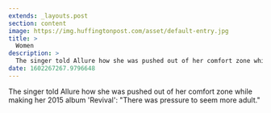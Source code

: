 ```yaml
--- 
extends: _layouts.post 
section: content 
image: https://img.huffingtonpost.com/asset/default-entry.jpg 
title: > 
  Women 
description: > 
  The singer told Allure how she was pushed out of her comfort zone while making her 2015 album 'Revival': "There was pressure to seem more adult." 
date: 1602267267.9796648 
--- 
```

The singer told Allure how she was pushed out of her comfort zone while making her 2015 album 'Revival': "There was pressure to seem more adult."